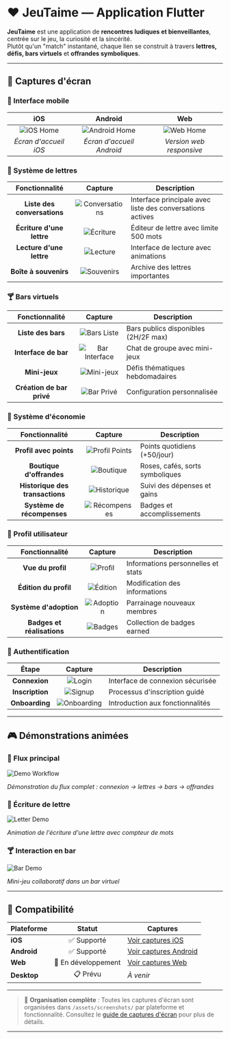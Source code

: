 # ❤️ JeuTaime — Application Flutter

**JeuTaime** est une application de **rencontres ludiques et bienveillantes**, centrée sur le jeu, la curiosité et la sincérité.  
Plutôt qu'un "match" instantané, chaque lien se construit à travers **lettres, défis, bars virtuels** et **offrandes symboliques**.

---

## 📸 Captures d'écran

### 📱 Interface mobile

<div align="center">

| iOS | Android | Web |
|:---:|:---:|:---:|
| ![iOS Home](assets/screenshots/mobile/ios_home_v1.png) | ![Android Home](assets/screenshots/mobile/android_home_v1.png) | ![Web Home](assets/screenshots/web/home_web_v1.png) |
| *Écran d'accueil iOS* | *Écran d'accueil Android* | *Version web responsive* |

</div>

### 💌 Système de lettres

<div align="center">

| Fonctionnalité | Capture | Description |
|:---:|:---:|---|
| **Liste des conversations** | ![Conversations](assets/screenshots/features/letters/conversations_list_mobile_v1.png) | Interface principale avec liste des conversations actives |
| **Écriture d'une lettre** | ![Écriture](assets/screenshots/features/letters/write_letter_mobile_v1.png) | Éditeur de lettre avec limite 500 mots |
| **Lecture d'une lettre** | ![Lecture](assets/screenshots/features/letters/read_letter_mobile_v1.png) | Interface de lecture avec animations |
| **Boîte à souvenirs** | ![Souvenirs](assets/screenshots/features/letters/memory_box_mobile_v1.png) | Archive des lettres importantes |

</div>

### 🍸 Bars virtuels

<div align="center">

| Fonctionnalité | Capture | Description |
|:---:|:---:|---|
| **Liste des bars** | ![Bars Liste](assets/screenshots/features/bars/bars_list_mobile_v1.png) | Bars publics disponibles (2H/2F max) |
| **Interface de bar** | ![Bar Interface](assets/screenshots/features/bars/bar_main_mobile_v1.png) | Chat de groupe avec mini-jeux |
| **Mini-jeux** | ![Mini-jeux](assets/screenshots/features/bars/mini_games_mobile_v1.png) | Défis thématiques hebdomadaires |
| **Création de bar privé** | ![Bar Privé](assets/screenshots/features/bars/create_private_bar_mobile_v1.png) | Configuration personnalisée |

</div>

### 💎 Système d'économie

<div align="center">

| Fonctionnalité | Capture | Description |
|:---:|:---:|---|
| **Profil avec points** | ![Profil Points](assets/screenshots/features/economy/profile_points_mobile_v1.png) | Points quotidiens (+50/jour) |
| **Boutique d'offrandes** | ![Boutique](assets/screenshots/features/economy/offerings_shop_mobile_v1.png) | Roses, cafés, sorts symboliques |
| **Historique des transactions** | ![Historique](assets/screenshots/features/economy/transaction_history_mobile_v1.png) | Suivi des dépenses et gains |
| **Système de récompenses** | ![Récompenses](assets/screenshots/features/economy/rewards_system_mobile_v1.png) | Badges et accomplissements |

</div>

### 👤 Profil utilisateur

<div align="center">

| Fonctionnalité | Capture | Description |
|:---:|:---:|---|
| **Vue du profil** | ![Profil](assets/screenshots/features/profile/profile_view_mobile_v1.png) | Informations personnelles et stats |
| **Édition du profil** | ![Édition](assets/screenshots/features/profile/profile_edit_mobile_v1.png) | Modification des informations |
| **Système d'adoption** | ![Adoption](assets/screenshots/features/profile/adoption_system_mobile_v1.png) | Parrainage nouveaux membres |
| **Badges et réalisations** | ![Badges](assets/screenshots/features/profile/badges_mobile_v1.png) | Collection de badges earned |

</div>

### 🔐 Authentification

<div align="center">

| Étape | Capture | Description |
|:---:|:---:|---|
| **Connexion** | ![Login](assets/screenshots/features/auth/login_screen_mobile_v1.png) | Interface de connexion sécurisée |
| **Inscription** | ![Signup](assets/screenshots/features/auth/signup_screen_mobile_v1.png) | Processus d'inscription guidé |
| **Onboarding** | ![Onboarding](assets/screenshots/features/auth/onboarding_mobile_v1.png) | Introduction aux fonctionnalités |

</div>

---

## 🎮 Démonstrations animées

### 📱 Flux principal
![Demo Workflow](assets/screenshots/demo/main_workflow.gif)

*Démonstration du flux complet : connexion → lettres → bars → offrandes*

### 💌 Écriture de lettre
![Letter Demo](assets/screenshots/demo/letter_writing.gif)

*Animation de l'écriture d'une lettre avec compteur de mots*

### 🍸 Interaction en bar
![Bar Demo](assets/screenshots/demo/bar_interaction.gif)

*Mini-jeu collaboratif dans un bar virtuel*

---

## 📱 Compatibilité

| Plateforme | Statut | Captures |
|---|:---:|---|
| **iOS** | ✅ Supporté | [Voir captures iOS](assets/screenshots/mobile/) |
| **Android** | ✅ Supporté | [Voir captures Android](assets/screenshots/mobile/) |
| **Web** | 🚧 En développement | [Voir captures Web](assets/screenshots/web/) |
| **Desktop** | 📋 Prévu | *À venir* |

---

> 📁 **Organisation complète** : Toutes les captures d'écran sont organisées dans `/assets/screenshots/` par plateforme et fonctionnalité. Consultez le [guide de captures d'écran](docs/SCREENSHOT_GUIDE.md) pour plus de détails.

---